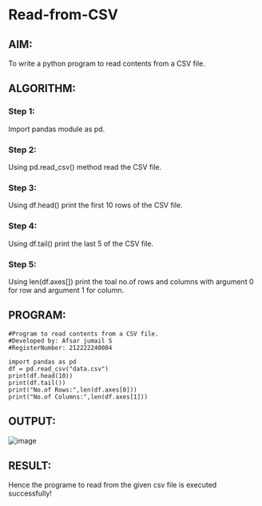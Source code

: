 # Read-from-CSV

## AIM:
To write a python program to read contents from a CSV file.
## ALGORITHM:

### Step 1:
Import pandas module as pd.
### Step 2:
Using pd.read_csv() method read the CSV file.
### Step 3:
Using df.head() print the first 10 rows of the CSV file.
### Step 4:
Using df.tail() print the last 5 of the CSV file.
### Step 5:
Using len(df.axes[]) print the toal no.of rows and columns with argument 0 for row and argument 1 for column.

## PROGRAM:
```
#Program to read contents from a CSV file.
#Developed by: Afsar jumail S
#RegisterNumber: 212222240004

import pandas as pd
df = pd.read_csv("data.csv")
print(df.head(10))
print(df.tail())
print("No.of Rows:",len(df.axes[0]))
print("No.of Columns:",len(df.axes[1]))
```

## OUTPUT:
![image](https://github.com/Afsarjumail/Read-from-CSV/assets/118343395/cea3582b-74b0-4ac2-b3ac-a260cbbc177e)

## RESULT:
Hence the programe to read from the given csv file is executed successfully!


